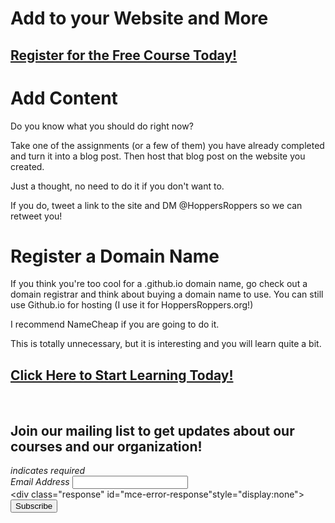 # Add to your Website and More
##  [Register for the Free Course Today!](https://roppers.thinkific.com/courses/computing-fundamentals)
# Add Content 

Do you know what you should do right now? 

Take one of the assignments (or a few of them) you have already completed and turn it into a blog post. Then host that blog post on the website you created. 

Just a thought, no need to do it if you don't want to. 

If you do, tweet a link to the site and DM @HoppersRoppers so we can retweet you! 

# Register a Domain Name

If you think you're too cool for a .github.io domain name, go check out a domain registrar and think about buying a domain name to use. You can still use Github.io for hosting (I use it for HoppersRoppers.org!) 

I recommend NameCheap if you are going to do it. 

This is totally unnecessary, but it is interesting and you will learn quite a bit.  


##  [Click Here to Start Learning Today!](https://roppers.thinkific.com/courses/computing-fundamentals)
<br><div id="mc_embed_signup"><form action="https://gmail.us5.list-manage.com/subscribe/post?u=4d03cc5db483966f7e0fe17cc&amp;id=8d9620c4b7" method="post" id="mc-embedded-subscribe-form" name="mc-embedded-subscribe-form" class="validate" target="_blank" novalidate>  <div id="mc_embed_signup_scroll"><h2>Join our mailing list to get updates about our courses and our organization!</h2><div class="indicates-required"><span class="asterisk">*</span> indicates required</div><div class="mc-field-group">	<label for="mce-EMAIL">Email Address  <span class="asterisk">*</span></label>	<input type="email" value="" name="EMAIL" class="required email" id="mce-EMAIL"></div>	<div id="mce-responses" class="clear">		<div class="response" id="mce-error-response"style="display:none"></div>		<div class="response" id="mce-success-response" style="display:none"></div>	</div>    <!-- real people should not fill this in and expect good things - do not remove this or risk form bot signups-->    <div style="position: absolute; left: -5000px;" aria-hidden="true"><input type="text" name="b_4d03cc5db483966f7e0fe17cc_8d9620c4b7" tabindex="-1" value=""></div>    <div class="clear"><input type="submit" value="Subscribe" name="subscribe" id="mc-embedded-subscribe" class="button"></div>    </div></form></div><script type="text/javascript" src="//s3.amazonaws.com/downloads.mailchimp.com/js/mc-validate.js"></script><script type="text/javascript">(function($) {window.fnames = new Array(); window.ftypes = newArray();fnames[0]="EMAIL";ftypes[0]="email";}(jQuery));var $mcj = jQuery.noConflict(true);</script><!--End mc_embed_signup-->
